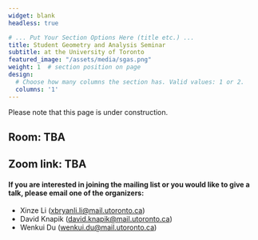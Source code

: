 ```yaml
---
widget: blank
headless: true

# ... Put Your Section Options Here (title etc.) ...
title: Student Geometry and Analysis Seminar
subtitle: at the University of Toronto
featured_image: "/assets/media/sgas.png"
weight: 1  # section position on page
design:
  # Choose how many columns the section has. Valid values: 1 or 2.
  columns: '1'
---
```

Please note that this page is under construction.

## Room: TBA
## Zoom link: TBA

#### If you are interested in joining the mailing list or you would like to give a talk, please email one of the organizers:
- Xinze Li (xbryanli.li@mail.utoronto.ca)
- David Knapik (david.knapik@mail.utoronto.ca)
- Wenkui Du (wenkui.du@mail.utoronto.ca)
